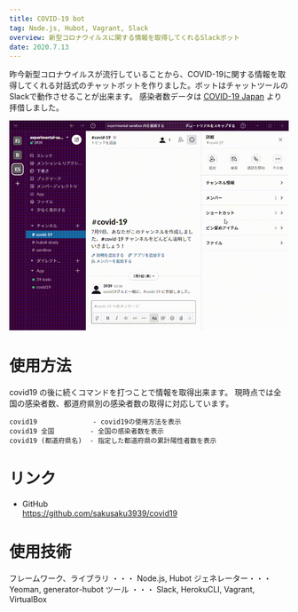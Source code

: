 ```yaml
---
title: COVID-19 bot
tag: Node.js, Hubot, Vagrant, Slack
overview: 新型コロナウイルスに関する情報を取得してくれるSlackボット
date: 2020.7.13
---
```


昨今新型コロナウイルスが流行していることから、COVID-19に関する情報を取得してくれる対話式のチャットボットを作りました。ボットはチャットツールのSlackで動作させることが出来ます。
感染者数データは [COVID-19 Japan](https://www.stopcovid19.jp/) より拝借しました。

![](/public/posts/covid-19/output.gif)

# 使用方法
covid19 の後に続くコマンドを打つことで情報を取得出来ます。
現時点では全国の感染者数、都道府県別の感染者数の取得に対応しています。

```
covid19              - covid19の使用方法を表示
covid19 全国         - 全国の感染者数を表示
covid19 (都道府県名)  - 指定した都道府県の累計陽性者数を表示
```

# リンク
- GitHub  
  https://github.com/sakusaku3939/covid19

# 使用技術
フレームワーク、ライブラリ ・・・ Node.js, Hubot
ジェネレーター・・・Yeoman, generator-hubot
ツール ・・・ Slack, HerokuCLI, Vagrant, VirtualBox
